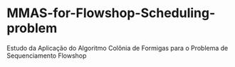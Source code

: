 # MMAS-for-Flowshop-Scheduling-problem
Estudo da Aplicação do Algoritmo Colônia de Formigas para o Problema de Sequenciamento Flowshop
